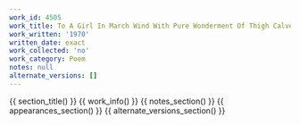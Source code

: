 ```yaml
---
work_id: 4505
work_title: To A Girl In March Wind With Pure Wonderment Of Thigh Calve And Knee
work_written: '1970'
written_date: exact
work_collected: 'no'
work_category: Poem
notes: null
alternate_versions: []
---
```


{{ section_title() }}
{{ work_info() }}
{{ notes_section() }}
{{ appearances_section() }}
{{ alternate_versions_section() }}